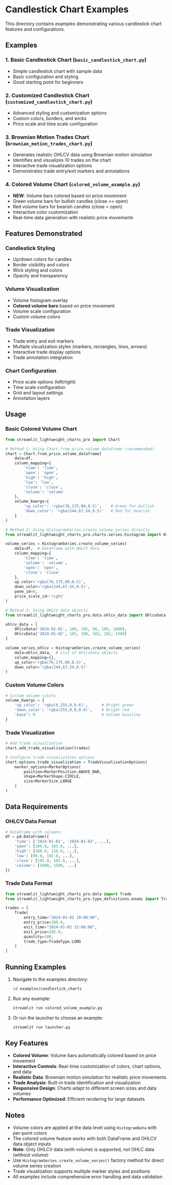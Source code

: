 # Candlestick Chart Examples

This directory contains examples demonstrating various candlestick chart features and configurations.

## Examples

### 1. Basic Candlestick Chart (`basic_candlestick_chart.py`)
- Simple candlestick chart with sample data
- Basic configuration and styling
- Good starting point for beginners

### 2. Customized Candlestick Chart (`customized_candlestick_chart.py`)
- Advanced styling and customization options
- Custom colors, borders, and wicks
- Price scale and time scale configuration

### 3. Brownian Motion Trades Chart (`brownian_motion_trades_chart.py`)
- Generates realistic OHLCV data using Brownian motion simulation
- Identifies and visualizes 10 trades on the chart
- Interactive trade visualization options
- Demonstrates trade entry/exit markers and annotations

### 4. Colored Volume Chart (`colored_volume_example.py`)
- **NEW**: Volume bars colored based on price movement
- Green volume bars for bullish candles (close >= open)
- Red volume bars for bearish candles (close < open)
- Interactive color customization
- Real-time data generation with realistic price movements

## Features Demonstrated

### Candlestick Styling
- Up/down colors for candles
- Border visibility and colors
- Wick styling and colors
- Opacity and transparency

### Volume Visualization
- Volume histogram overlay
- **Colored volume bars** based on price movement
- Volume scale configuration
- Custom volume colors

### Trade Visualization
- Trade entry and exit markers
- Multiple visualization styles (markers, rectangles, lines, arrows)
- Interactive trade display options
- Trade annotation integration

### Chart Configuration
- Price scale options (left/right)
- Time scale configuration
- Grid and layout settings
- Annotation layers

## Usage

### Basic Colored Volume Chart
```python
from streamlit_lightweight_charts_pro import Chart

# Method 1: Using Chart.from_price_volume_dataframe (recommended)
chart = Chart.from_price_volume_dataframe(
    data=df,
    column_mapping={
        'time': 'time',
        'open': 'open',
        'high': 'high',
        'low': 'low',
        'close': 'close',
        'volume': 'volume'
    },
    volume_kwargs={
        'up_color': 'rgba(76,175,80,0.5)',    # Green for bullish
        'down_color': 'rgba(244,67,54,0.5)'   # Red for bearish
    }
)

# Method 2: Using HistogramSeries.create_volume_series directly
from streamlit_lightweight_charts_pro.charts.series.histogram import HistogramSeries

volume_series = HistogramSeries.create_volume_series(
    data=df,  # DataFrame with OHLCV data
    column_mapping={
        'time': 'time',
        'volume': 'volume',
        'open': 'open',
        'close': 'close'
    },
    up_color='rgba(76,175,80,0.5)',
    down_color='rgba(244,67,54,0.5)',
    pane_id=0,
    price_scale_id='right'
)

# Method 3: Using OHLCV data objects
from streamlit_lightweight_charts_pro.data.ohlcv_data import OhlcvData

ohlcv_data = [
    OhlcvData('2024-01-01', 100, 105, 98, 105, 1000),
    OhlcvData('2024-01-02', 105, 108, 102, 102, 1500)
]

volume_series_ohlcv = HistogramSeries.create_volume_series(
    data=ohlcv_data,  # List of OhlcvData objects
    column_mapping={},
    up_color='rgba(76,175,80,0.5)',
    down_color='rgba(244,67,54,0.5)'
)
```

### Custom Volume Colors
```python
# Custom volume colors
volume_kwargs = {
    'up_color': 'rgba(0,255,0,0.6)',      # Bright green
    'down_color': 'rgba(255,0,0,0.6)',    # Bright red
    'base': 0                             # Volume baseline
}
```

### Trade Visualization
```python
# Add trade visualization
chart.add_trade_visualization(trades)

# Configure trade visualization options
chart.options.trade_visualization = TradeVisualizationOptions(
    marker_options=MarkerOptions(
        position=MarkerPosition.ABOVE_BAR,
        shape=MarkerShape.CIRCLE,
        size=MarkerSize.LARGE
    )
)
```

## Data Requirements

### OHLCV Data Format
```python
# DataFrame with columns:
df = pd.DataFrame({
    'time': ['2024-01-01', '2024-01-02', ...],
    'open': [100.0, 105.0, ...],
    'high': [108.0, 110.0, ...],
    'low': [99.0, 102.0, ...],
    'close': [105.0, 102.0, ...],
    'volume': [1000, 1500, ...]
})
```

### Trade Data Format
```python
from streamlit_lightweight_charts_pro.data import Trade
from streamlit_lightweight_charts_pro.type_definitions.enums import TradeType

trades = [
    Trade(
        entry_time="2024-01-01 10:00:00",
        entry_price=100.0,
        exit_time="2024-01-01 15:00:00",
        exit_price=105.0,
        quantity=100,
        trade_type=TradeType.LONG
    )
]
```

## Running Examples

1. Navigate to the examples directory:
   ```bash
   cd examples/candlestick_charts
   ```

2. Run any example:
   ```bash
   streamlit run colored_volume_example.py
   ```

3. Or run the launcher to choose an example:
   ```bash
   streamlit run launcher.py
   ```

## Key Features

- **Colored Volume**: Volume bars automatically colored based on price movement
- **Interactive Controls**: Real-time customization of colors, chart options, and data
- **Realistic Data**: Brownian motion simulation for realistic price movements
- **Trade Analysis**: Built-in trade identification and visualization
- **Responsive Design**: Charts adapt to different screen sizes and data volumes
- **Performance Optimized**: Efficient rendering for large datasets

## Notes

- Volume colors are applied at the data level using `HistogramData` with per-point colors
- The colored volume feature works with both DataFrame and OHLCV data object inputs
- **Note**: Only OHLCV data (with volume) is supported, not OHLC data (without volume)
- Use `HistogramSeries.create_volume_series()` factory method for direct volume series creation
- Trade visualization supports multiple marker styles and positions
- All examples include comprehensive error handling and data validation 